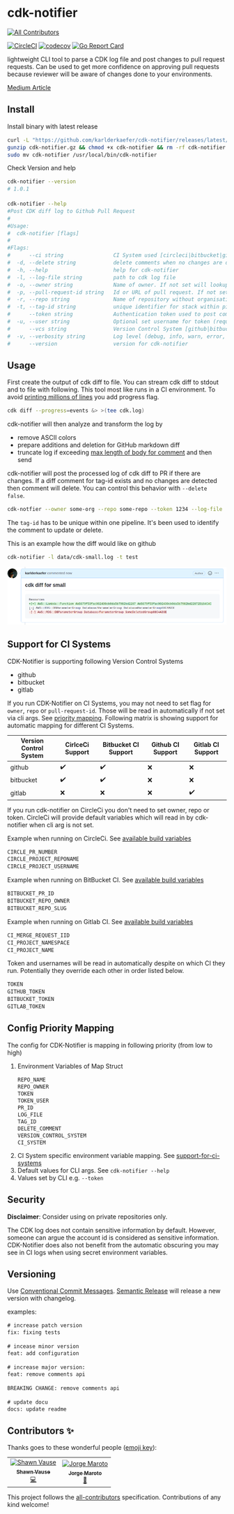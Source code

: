 # cdk-notifier
<!-- ALL-CONTRIBUTORS-BADGE:START - Do not remove or modify this section -->
[![All Contributors](https://img.shields.io/badge/all_contributors-2-orange.svg?style=flat-square)](#contributors-)
<!-- ALL-CONTRIBUTORS-BADGE:END -->

[![CircleCI](https://circleci.com/gh/circleci/circleci-docs.svg?style=shield)](https://circleci.com/gh/circleci/circleci-docs)
[![codecov](https://codecov.io/gh/karlderkaefer/cdk-notifier/branch/main/graph/badge.svg?token=C0BGW4EUOX)](https://codecov.io/gh/karlderkaefer/cdk-notifier)
[![Go Report Card](https://goreportcard.com/badge/github.com/karlderkaefer/cdk-notifier)](https://goreportcard.com/report/github.com/karlderkaefer/cdk-notifier)

lightweight CLI tool to parse a CDK log file and post changes to pull request requests.
Can be used to get more confidence on approving pull requests because reviewer will be aware of changes done to your
environments.

[Medium Article](https://betterprogramming.pub/improve-your-pull-request-experience-for-aws-cdk-projects-1fd5adb08bb3)

## Install

Install binary with latest release

```bash
curl -L "https://github.com/karlderkaefer/cdk-notifier/releases/latest/download/cdk-notifier_$(uname)_amd64.gz" -o cdk-notifier.gz
gunzip cdk-notifier.gz && chmod +x cdk-notifier && rm -rf cdk-notifier.gz
sudo mv cdk-notifier /usr/local/bin/cdk-notifier
```

Check Version and help

```bash
cdk-notifier --version
# 1.0.1

cdk-notifier --help
#Post CDK diff log to Github Pull Request
#
#Usage:
#  cdk-notifier [flags]
#
#Flags:
#      --ci string                CI System used [circleci|bitbucket|gitlab] (default "circleci")
#  -d, --delete string            delete comments when no changes are detected for a specific tag id
#  -h, --help                     help for cdk-notifier
#  -l, --log-file string          path to cdk log file
#  -o, --owner string             Name of owner. If not set will lookup for env var [REPO_OWNER|CIRCLE_PROJECT_USERNAME|BITBUCKET_REPO_OWNER|CI_PROJECT_NAMESPACE]
#  -p, --pull-request-id string   Id or URL of pull request. If not set will lookup for env var [PR_ID|CIRCLE_PULL_REQUEST|BITBUCKET_PR_ID|CI_MERGE_REQUEST_IID]
#  -r, --repo string              Name of repository without organisation. If not set will lookup for env var [REPO_NAME|CIRCLE_PROJECT_REPONAME|BITBUCKET_REPO_SLUG|CI_PROJECT_NAME],'
#  -t, --tag-id string            unique identifier for stack within pipeline (default "stack")
#      --token string             Authentication token used to post comments to PR. If not set will lookup for env var [TOKEN_USER|GITHUB_TOKEN|BITBUCKET_TOKEN|GITLAB_TOKEN]
#  -u, --user string              Optional set username for token (required for bitbucket)
#      --vcs string               Version Control System [github|bitbucket|gitlab] (default "github")
#  -v, --verbosity string         Log level (debug, info, warn, error, fatal, panic) (default "info")
#      --version                  version for cdk-notifier

```

## Usage

First create the output of cdk diff to file. You can stream cdk diff to stdout and to file with following.
This tool most like runs in a CI environment. To
avoid [printing millions of lines](https://github.com/aws/aws-cdk/issues/8893#issuecomment-654296389) you add progress
flag.

```bash
cdk diff --progress=events &> >(tee cdk.log)
```

cdk-notifier will then analyze and transform the log by

* remove ASCII colors
* prepare additions and deletion for GitHub markdown diff
* truncate log if
  exceeding [max length of body for comment](https://github.community/t/maximum-length-for-the-comment-body-in-issues-and-pr/148867/2)
  and then send

cdk-notifier will post the processed log of cdk diff to PR if there are changes.
If a diff comment for tag-id exists and no changes are detected then comment will delete.
You can control this behavior with `--delete false`.

```bash
cdk-notfier --owner some-org --repo some-repo --token 1234 --log-file ./cdk.log --tag-id my-stack --pull-request-id 12 --vcs github --ci circleci
```

The `tag-id` has to be unique within one pipeline. It's been used to identify the comment to update or delete.

This is an example how the diff would like on github

```bash
cdk-notifier -l data/cdk-small.log -t test
```

![](images/diff.png)

## Support for CI Systems

CDK-Notifier is supporting following Version Control Systems

* github
* bitbucket
* gitlab

If you run CDK-Notifier on CI Systems, you may not need to set flag for `owner`, `repo` or `pull-request-id`.
Those will be read in automatically if not set via cli args. See [priority mapping](#config-priority-mapping).
Following matrix is showing support for automatic mapping for different CI Systems.

| Version Control System | CirlceCi Support   | Bitbucket CI Support | Github CI Support | Gitlab CI Support  |
|------------------------|--------------------|----------------------|-------------------|--------------------|
| github                 | :heavy_check_mark: | :heavy_check_mark:   | :x:               | :x:                |
| bitbucket              | :heavy_check_mark: | :heavy_check_mark:   | :x:               | :x:                |
| gitlab                 | :x:                | :x:                  | :x:               | :heavy_check_mark: |

If you run cdk-notifier on CircleCi you don't need to set owner, repo or token.
CircleCi will provide default variables which will read in by cdk-notifier when cli arg is not set.

Example when running on CircleCi. See [available build variables](https://circleci.com/docs/env-vars#built-in-environment-variables)
```bash
CIRCLE_PR_NUMBER
CIRCLE_PROJECT_REPONAME
CIRCLE_PROJECT_USERNAME
```

Example when running on BitBucket CI. See [available build variables](https://support.atlassian.com/bitbucket-cloud/docs/variables-and-secrets/)
```bash
BITBUCKET_PR_ID
BITBUCKET_REPO_OWNER
BITBUCKET_REPO_SLUG
```

Example when running on Gitlab CI. See [available build variables](https://docs.gitlab.com/ee/ci/variables/predefined_variables.html)
```bash
CI_MERGE_REQUEST_IID
CI_PROJECT_NAMESPACE
CI_PROJECT_NAME
```

Token and usernames will be read in automatically despite on which CI they run. Potentially they override each other in order listed below.

```bash
TOKEN
GITHUB_TOKEN
BITBUCKET_TOKEN
GITLAB_TOKEN
```

## Config Priority Mapping
The config for CDK-Notifier is mapping in following priority (from low to high)
1. Environment Variables of Map Struct
    ```
    REPO_NAME
    REPO_OWNER
    TOKEN
    TOKEN_USER
    PR_ID
    LOG_FILE
    TAG_ID
    DELETE_COMMENT
    VERSION_CONTROL_SYSTEM
    CI_SYSTEM
    ```
2. CI System specific environment variable mapping. See [support-for-ci-systems](#support-for-ci-systems)
3. Default values for CLI args. See `cdk-notifier --help`
4. Values set by CLI e.g. `--token`

## Security
**Disclaimer**: Consider using on private repositories only.

The CDK log does not contain sensitive information by default. However, someone can argue the account id is considered as sensitive information.
CDK-Notifier does also not benefit from the automatic obscuring you may see in CI logs when using secret environment variables. 

## Versioning

Use [Conventional Commit Messages](https://www.conventionalcommits.org/en/v1.0.0/).
[Semantic Release](https://github.com/semantic-release/semantic-release) will release a new version with changelog.

examples:

``` 
# increase patch version
fix: fixing tests

# incease minor version
feat: add configuration

# increase major version:
feat: remove comments api

BREAKING CHANGE: remove comments api

# update docu
docs: update readme
```



## Contributors ✨

Thanks goes to these wonderful people ([emoji key](https://allcontributors.org/docs/en/emoji-key)):

<!-- ALL-CONTRIBUTORS-LIST:START - Do not remove or modify this section -->
<!-- prettier-ignore-start -->
<!-- markdownlint-disable -->
<table>
  <tbody>
    <tr>
      <td align="center"><a href="https://shawn.vause.us"><img src="https://avatars.githubusercontent.com/u/8197405?v=4?s=100" width="100px;" alt="Shawn Vause"/><br /><sub><b>Shawn Vause</b></sub></a><br /><a href="https://github.com/karlderkaefer/cdk-notifier/commits?author=napalm684" title="Code">💻</a></td>
      <td align="center"><a href="https://maroto.me"><img src="https://avatars.githubusercontent.com/u/701909?v=4?s=100" width="100px;" alt="Jorge Maroto"/><br /><sub><b>Jorge Maroto</b></sub></a><br /><a href="https://github.com/karlderkaefer/cdk-notifier/commits?author=patoroco" title="Documentation">📖</a></td>
    </tr>
  </tbody>
</table>

<!-- markdownlint-restore -->
<!-- prettier-ignore-end -->

<!-- ALL-CONTRIBUTORS-LIST:END -->

This project follows the [all-contributors](https://github.com/all-contributors/all-contributors) specification. Contributions of any kind welcome!